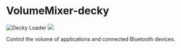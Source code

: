 # VolumeMixer-decky
![Decky Loader](https://img.shields.io/badge/dynamic/json?url=https%3A%2F%2Fplugins.deckbrew.xyz%2Fplugins&query=%24%5B%3F(%40.name%20%3D%3D%20'Volume%20Mixer')%5D.downloads&suffix=%20installs&label=decky&color=3ea6a3)
![](/images/screenshot.png?raw=true)

Control the volume of applications and connected Bluetooth devices.
